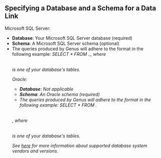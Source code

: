 ## Specifying a Database and a Schema for a Data Link

Microsoft SQL Server:

*   **Database**: Your Microsoft SQL Server database (required)
*   **Schema**: A Microsoft SQL Server schema (optional)
*   The queries produced by Genus will adhere to the format in the following example: _SELECT * FROM <database>.<schema>.<table name>_, where _<table name>_ is one of your database's tables.

Oracle:

*   **Database**: Not applicable
*   **Schema**: An Oracle schema (required)
*   The queries produced by Genus will adhere to the format in the following example: _SELECT * FROM <schema>.<table name>_, where _<table name>_ is one of your database's tables.

See [here](system-requirements.md) for more information about supported database system vendors and versions.